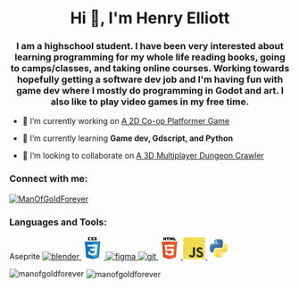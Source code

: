 <h1 align="center">Hi 👋, I'm Henry Elliott</h1>
<h3 align="center">I am a highschool student. I have been very interested about learning programming for my whole life reading books, going to camps/classes, and taking online courses. Working towards hopefully getting a software dev job and I'm having fun with game dev where I mostly do programming in Godot and art. I also like to play video games in my free time.</h3>

- 🔭 I’m currently working on [A 2D Co-op Platformer Game](https://github.com/ManOfGoldForever/co-op-game)

- 🌱 I’m currently learning **Game dev, Gdscript, and Python**

- 👯 I’m looking to collaborate on [A 3D Multiplayer Dungeon Crawler](https://github.com/ManOfGoldForever/Dungeon-Crawler)

<h3 align="left">Connect with me:</h3>
<p align="left">
<a href="https://discord.gg/ManOfGoldForever" target="blank"><img align="center" src="https://raw.githubusercontent.com/rahuldkjain/github-profile-readme-generator/master/src/images/icons/Social/discord.svg" alt="ManOfGoldForever" height="30" width="40" /></a>
</p>

<h3 align="left">Languages and Tools:</h3>
<p align="left"> Aseprite <a href="https://www.blender.org/" target="_blank" rel="noreferrer"> <img src="https://download.blender.org/branding/community/blender_community_badge_white.svg" alt="blender" width="40" height="40"/> </a> <a href="https://www.w3schools.com/css/" target="_blank" rel="noreferrer"> <img src="https://raw.githubusercontent.com/devicons/devicon/master/icons/css3/css3-original-wordmark.svg" alt="css3" width="40" height="40"/> </a> <a href="https://www.figma.com/" target="_blank" rel="noreferrer"> <img src="https://www.vectorlogo.zone/logos/figma/figma-icon.svg" alt="figma" width="40" height="40"/> </a> <a href="https://git-scm.com/" target="_blank" rel="noreferrer"> <img src="https://www.vectorlogo.zone/logos/git-scm/git-scm-icon.svg" alt="git" width="40" height="40"/> </a> <a href="https://www.w3.org/html/" target="_blank" rel="noreferrer"> <img src="https://raw.githubusercontent.com/devicons/devicon/master/icons/html5/html5-original-wordmark.svg" alt="html5" width="40" height="40"/> </a> <a href="https://developer.mozilla.org/en-US/docs/Web/JavaScript" target="_blank" rel="noreferrer"> <img src="https://raw.githubusercontent.com/devicons/devicon/master/icons/javascript/javascript-original.svg" alt="javascript" width="40" height="40"/> </a> <a href="https://www.python.org" target="_blank" rel="noreferrer"> <img src="https://raw.githubusercontent.com/devicons/devicon/master/icons/python/python-original.svg" alt="python" width="40" height="40"/> </a> </p>

<p><img align="left" src="https://github-readme-stats.vercel.app/api/top-langs?username=manofgoldforever&show_icons=true&locale=en&layout=compact" alt="manofgoldforever" /></p>

<p>&nbsp;<img align="center" src="https://github-readme-stats.vercel.app/api?username=manofgoldforever&show_icons=true&locale=en" alt="manofgoldforever" /></p>
